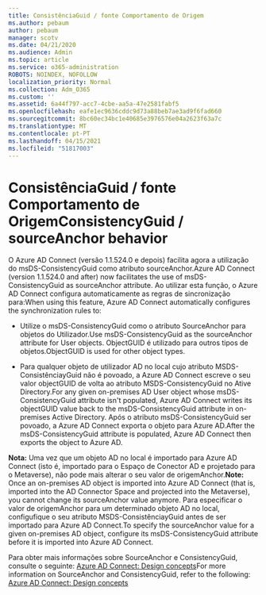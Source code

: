```yaml
---
title: ConsistênciaGuid / fonte Comportamento de Origem
ms.author: pebaum
author: pebaum
manager: scotv
ms.date: 04/21/2020
ms.audience: Admin
ms.topic: article
ms.service: o365-administration
ROBOTS: NOINDEX, NOFOLLOW
localization_priority: Normal
ms.collection: Adm_O365
ms.custom: ''
ms.assetid: 6a44f797-acc7-4cbe-aa5a-47e2581fabf5
ms.openlocfilehash: eafe1ec9636cddc9d73a88beb7ae3ad9f6fad660
ms.sourcegitcommit: 8bc60ec34bc1e40685e3976576e04a2623f63a7c
ms.translationtype: MT
ms.contentlocale: pt-PT
ms.lasthandoff: 04/15/2021
ms.locfileid: "51817003"
---
```

# <a name="consistencyguid--sourceanchor-behavior"></a><span data-ttu-id="2fba5-102">ConsistênciaGuid / fonte Comportamento de Origem</span><span class="sxs-lookup"><span data-stu-id="2fba5-102">ConsistencyGuid / sourceAnchor behavior</span></span>

<span data-ttu-id="2fba5-103">O Azure AD Connect (versão 1.1.524.0 e depois) facilita agora a utilização do msDS-ConsistencyGuid como atributo sourceAnchor.</span><span class="sxs-lookup"><span data-stu-id="2fba5-103">Azure AD Connect (version 1.1.524.0 and after) now facilitates the use of msDS-ConsistencyGuid as sourceAnchor attribute.</span></span> <span data-ttu-id="2fba5-104">Ao utilizar esta função, o Azure AD Connect configura automaticamente as regras de sincronização para:</span><span class="sxs-lookup"><span data-stu-id="2fba5-104">When using this feature, Azure AD Connect automatically configures the synchronization rules to:</span></span>
  
- <span data-ttu-id="2fba5-105">Utilize o msDS-ConsistencyGuid como o atributo SourceAnchor para objetos do Utilizador.</span><span class="sxs-lookup"><span data-stu-id="2fba5-105">Use msDS-ConsistencyGuid as the sourceAnchor attribute for User objects.</span></span> <span data-ttu-id="2fba5-106">ObjectGUID é utilizado para outros tipos de objetos.</span><span class="sxs-lookup"><span data-stu-id="2fba5-106">ObjectGUID is used for other object types.</span></span>
    
- <span data-ttu-id="2fba5-107">Para qualquer objeto de utilizador AD no local cujo atributo MSDS-ConsistênciayGuid não é povoado, a Azure AD Connect escreve o seu valor objectGUID de volta ao atributo MSDS-ConsistencyGuid no Ative Directory.</span><span class="sxs-lookup"><span data-stu-id="2fba5-107">For any given on-premises AD User object whose msDS-ConsistencyGuid attribute isn't populated, Azure AD Connect writes its objectGUID value back to the msDS-ConsistencyGuid attribute in on-premises Active Directory.</span></span> <span data-ttu-id="2fba5-108">Após o atributo msDS-ConsistencyGuid ser povoado, a Azure AD Connect exporta o objeto para Azure AD.</span><span class="sxs-lookup"><span data-stu-id="2fba5-108">After the msDS-ConsistencyGuid attribute is populated, Azure AD Connect then exports the object to Azure AD.</span></span>
    
 <span data-ttu-id="2fba5-109">**Nota:** Uma vez que um objeto AD no local é importado para Azure AD Connect (isto é, importado para o Espaço de Conector AD e projetado para o Metaverse), não pode mais alterar o seu valor de origemAnchor.</span><span class="sxs-lookup"><span data-stu-id="2fba5-109">**Note:** Once an on-premises AD object is imported into Azure AD Connect (that is, imported into the AD Connector Space and projected into the Metaverse), you cannot change its sourceAnchor value anymore.</span></span> <span data-ttu-id="2fba5-110">Para especificar o valor de origemAnchor para um determinado objeto AD no local, configufique o seu atributo MSDS-ConsistênciayGuid antes de ser importado para Azure AD Connect.</span><span class="sxs-lookup"><span data-stu-id="2fba5-110">To specify the sourceAnchor value for a given on-premises AD object, configure its msDS-ConsistencyGuid attribute before it is imported into Azure AD Connect.</span></span> 
  
<span data-ttu-id="2fba5-111">Para obter mais informações sobre SourceAnchor e ConsistencyGuid, consulte o seguinte: [Azure AD Connect: Design concepts](https://docs.microsoft.com/azure/active-directory/connect/active-directory-aadconnect-design-concepts)</span><span class="sxs-lookup"><span data-stu-id="2fba5-111">For more information on SourceAnchor and ConsistencyGuid, refer to the following: [Azure AD Connect: Design concepts](https://docs.microsoft.com/azure/active-directory/connect/active-directory-aadconnect-design-concepts)</span></span>
  

